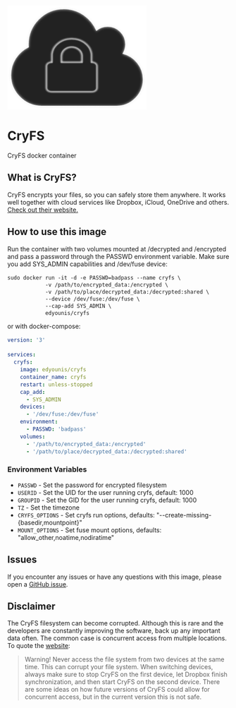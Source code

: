 [![logo](https://raw.githubusercontent.com/edyounis/docker-cryfs/master/cryfs.png)](https://www.cryfs.org)

# CryFS

CryFS docker container

## What is CryFS?

CryFS encrypts your files, so you can safely store them anywhere. It works well together with cloud services like Dropbox, iCloud, OneDrive and others. [Check out their website.](https://www.cryfs.org)

## How to use this image

Run the container with two volumes mounted at /decrypted and /encrypted and pass
a password through the PASSWD environment variable. Make sure you
add SYS\_ADMIN capabilities and /dev/fuse device:

	sudo docker run -it -d -e PASSWD=badpass --name cryfs \
				-v /path/to/encrypted_data:/encrypted \
				-v /path/to/place/decrypted_data:/decrypted:shared \
				--device /dev/fuse:/dev/fuse \
				--cap-add SYS_ADMIN \
				edyounis/cryfs

or with docker-compose:

```yml
version: '3'

services:
  cryfs:
    image: edyounis/cryfs
    container_name: cryfs
    restart: unless-stopped
    cap_add:
      - SYS_ADMIN
    devices:
      - '/dev/fuse:/dev/fuse'
    environment:
      - PASSWD: 'badpass'
    volumes:
      - '/path/to/encrypted_data:/encrypted'
      - '/path/to/place/decrypted_data:/decrypted:shared'
```

### Environment Variables

* `PASSWD` - Set the password for encrypted filesystem
* `USERID` - Set the UID for the user running cryfs, default: 1000
* `GROUPID` - Set the GID for the user running cryfs, default: 1000
* `TZ` - Set the timezone
* `CRYFS_OPTIONS` - Set cryfs run options, defaults: "--create-missing-{basedir,mountpoint}"
* `MOUNT_OPTIONS` - Set fuse mount options, defaults: "allow\_other,noatime,nodiratime"

## Issues

If you encounter any issues or have any questions with this image, please
open a [GitHub issue](https://github.com/edyounis/docker-cryfs/issues).

## Disclaimer

The CryFS filesystem can become corrupted. Although this is rare and the
developers are constantly improving the software, back up any important 
data often. The common case is concurrent access from multiple locations.
To quote the [website](https://www.cryfs.org/tutorial):
> Warning!  Never access the file system from two devices at the same time. This can corrupt your file system. When switching devices, always make sure to stop CryFS on the first device, let Dropbox finish synchronization, and then start CryFS on the second device. There are some ideas on how future versions of CryFS could allow for concurrent access, but in the current version this is not safe.

